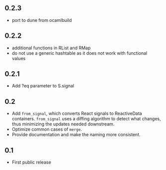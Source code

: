 ## 0.2.3

* port to dune from ocamlbuild

## 0.2.2

* additional functions in RList and RMap
* do not use a generic hashtable as it does not work with functional values

## 0.2.1

* Add ?eq parameter to S.signal

## 0.2

* Add `from_signal`, which converts React signals to ReactiveData
  containers. `from_signal` uses a diffing algorithm to detect what
  changes, thus minimizing the updates needed downstream.
* Optimize common cases of `merge`.
* Provide documentation and make the naming more consistent.

## 0.1

* First public release
